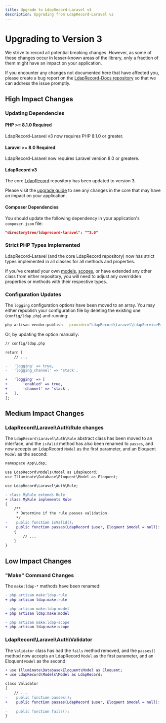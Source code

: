 ```yaml
---
title: Upgrade to LdapRecord-Laravel v3
description: Upgrading from LdapRecord-Laravel v2
---
```


# Upgrading to Version 3

We strive to record all potential breaking changes. However, as some of
these changes occur in lesser-known areas of the library, only a
fraction of them might have an impact on your application.

If you encounter any changes not documented here that have affected you,
please create a bug report on the [LdapRecord-Docs repository](https://github.com/DirectoryTree/LdapRecord-Docs)
so that we can address the issue promptly.

## High Impact Changes

### Updating Dependencies

#### PHP >= 8.1.0 Required

LdapRecord-Laravel v3 now requires PHP 8.1.0 or greater.

#### Laravel >= 8.0 Required

LdapRecord-Laravel now requires Laravel version 8.0 or greatere.

#### LdapRecord v3

The core [LdapRecord](/docs/core/v3) repository has been updated to version 3.

Please visit the [upgrade guide](/docs/core/v3/upgrading) to see any
changes in the core that may have an impact on your application.

#### Composer Dependencies

You should update the following dependency in your application's `composer.json` file:

```json
"directorytree/ldaprecord-laravel": "^3.0"
```

### Strict PHP Types Implemented

LdapRecord-Laravel (and the core LdapRecord repository) now has strict 
types implemented in all classes for all methods and properties.

If you've created your own [models](/docs/core/v3/models), [scopes](/docs/core/v3/model-scopes),
or have extended any other class from either repository, you will need to adjust any 
overridden properties or methods with their respective types.

### Configuration Updates

The `logging` configuration options have been moved to an array. You 
may either republish your configuration file by deleting the
existing one (`config/ldap.php`) and running:

```bash
php artisan vendor:publish --provider="LdapRecord\Laravel\LdapServiceProvider"
```

Or, by updating the option manually:

```diff
// config/ldap.php

return [
    // ...

-   'logging' => true,
-   'logging_channel' => 'stack',

+   'logging' => [
+       'enabled' => true,
+       'channel' => 'stack',
+   ],
];
```

## Medium Impact Changes

### LdapRecord\Laravel\Auth\Rule changes

The `LdapRecord\Laravel\Auth\Rule` abstract class has been moved to an interface, and
the `isValid` method has also been renamed to `passes`, and now accepts an LdapRecord
`Model` as the first parameter, and an Eloquent `Model` as the second:

```diff
namespace App\Ldap;

use LdapRecord\Models\Model as LdapRecord;
use Illuminate\Database\Eloquent\Model as Eloquent;

use LdapRecord\Laravel\Auth\Rule;

- class MyRule extends Rule
+ class MyRule implements Rule
{
    /**
     * Determine if the rule passes validation.
     */
-    public function isValid();
+    public function passes(LdapRecord $user, Eloquent $model = null): bool
    {
        // ...
    }
}
```

## Low Impact Changes

### "Make" Command Changes

The `make:ldap-*` methods have been renamed:

```diff
- php artisan make:ldap-rule
+ php artisan ldap:make:rule
```

```diff
- php artisan make:ldap-model
+ php artisan ldap:make:model
```

```diff
- php artisan make:ldap-scope
+ php artisan ldap:make:scope
```

### LdapRecord\Laravel\Auth\Validator

The `Validator` class has had the `fails` method removed, and the `passes()` method now accepts an LdapRecord
`Model` as the first parameter, and an Eloquent `Model` as the second:

```diff
+ use Illuminate\Database\Eloquent\Model as Eloquent;
+ use LdapRecord\Models\Model as LdapRecord;

class Validator
{
    // ...
-    public function passes();
+    public function passes(LdapRecord $user, Eloquent $model = null): bool;
    
-    public function fails();
}
```
